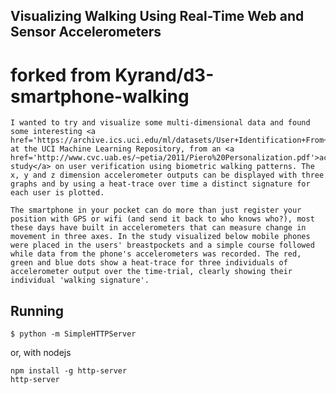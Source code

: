 ## Visualizing Walking Using Real-Time Web and Sensor Accelerometers



forked from Kyrand/d3-smartphone-walking
========================================

```
I wanted to try and visualize some multi-dimensional data and found some interesting <a href='https://archive.ics.uci.edu/ml/datasets/User+Identification+From+Walking+Activity'>sets</a> at the UCI Machine Learning Repository, from an <a href='http://www.cvc.uab.es/~petia/2011/Piero%20Personalization.pdf'>academic study</a> on user verification using biometric walking patterns. The x, y and z dimension accelerometer outputs can be displayed with three graphs and by using a heat-trace over time a distinct signature for each user is plotted.

The smartphone in your pocket can do more than just register your position with GPS or wifi (and send it back to who knows who?), most these days have built in accelerometers that can measure change in movement in three axes. In the study visualized below mobile phones were placed in the users' breastpockets and a simple course followed while data from the phone's accelerometers was recorded. The red, green and blue dots show a heat-trace for three individuals of accelerometer output over the time-trial, clearly showing their individual 'walking signature'. 
```

## Running

    $ python -m SimpleHTTPServer

or, with nodejs

    npm install -g http-server
    http-server
